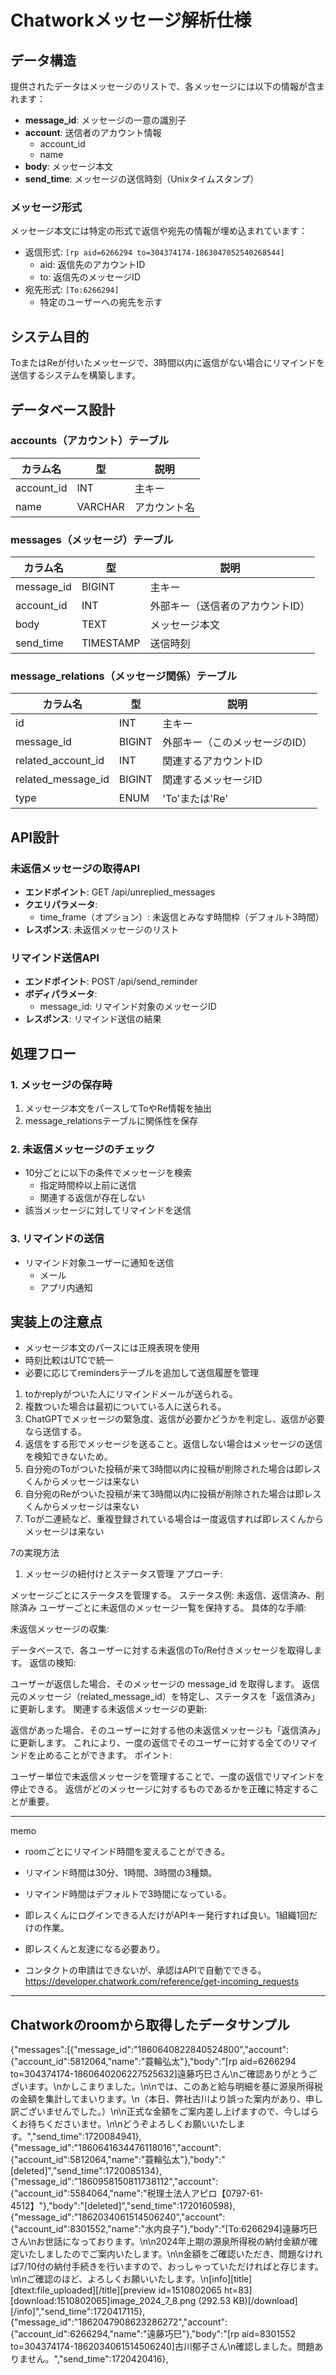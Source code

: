 # Chatworkメッセージ解析仕様



## データ構造

提供されたデータはメッセージのリストで、各メッセージには以下の情報が含まれます：

- **message_id**: メッセージの一意の識別子
- **account**: 送信者のアカウント情報
  - account_id
  - name
- **body**: メッセージ本文
- **send_time**: メッセージの送信時刻（Unixタイムスタンプ）

### メッセージ形式

メッセージ本文には特定の形式で返信や宛先の情報が埋め込まれています：

- 返信形式: `[rp aid=6266294 to=304374174-1863047052540268544]`
  - aid: 返信先のアカウントID
  - to: 返信先のメッセージID
- 宛先形式: `[To:6266294]`
  - 特定のユーザーへの宛先を示す

## システム目的

ToまたはReが付いたメッセージで、3時間以内に返信がない場合にリマインドを送信するシステムを構築します。

## データベース設計

### accounts（アカウント）テーブル
| カラム名 | 型 | 説明 |
|----------|-----|------|
| account_id | INT | 主キー |
| name | VARCHAR | アカウント名 |

### messages（メッセージ）テーブル
| カラム名 | 型 | 説明 |
|----------|-----|------|
| message_id | BIGINT | 主キー |
| account_id | INT | 外部キー（送信者のアカウントID） |
| body | TEXT | メッセージ本文 |
| send_time | TIMESTAMP | 送信時刻 |

### message_relations（メッセージ関係）テーブル
| カラム名 | 型 | 説明 |
|----------|-----|------|
| id | INT | 主キー |
| message_id | BIGINT | 外部キー（このメッセージのID） |
| related_account_id | INT | 関連するアカウントID |
| related_message_id | BIGINT | 関連するメッセージID |
| type | ENUM | 'To'または'Re' |

## API設計

### 未返信メッセージの取得API
- **エンドポイント**: GET /api/unreplied_messages
- **クエリパラメータ**:
  - time_frame（オプション）: 未返信とみなす時間枠（デフォルト3時間）
- **レスポンス**: 未返信メッセージのリスト

### リマインド送信API
- **エンドポイント**: POST /api/send_reminder
- **ボディパラメータ**:
  - message_id: リマインド対象のメッセージID
- **レスポンス**: リマインド送信の結果

## 処理フロー

### 1. メッセージの保存時
1. メッセージ本文をパースしてToやRe情報を抽出
2. message_relationsテーブルに関係性を保存

### 2. 未返信メッセージのチェック
- 10分ごとに以下の条件でメッセージを検索
  - 指定時間枠以上前に送信
  - 関連する返信が存在しない
- 該当メッセージに対してリマインドを送信

### 3. リマインドの送信
- リマインド対象ユーザーに通知を送信
  - メール
  - アプリ内通知

## 実装上の注意点

- メッセージ本文のパースには正規表現を使用
- 時刻比較はUTCで統一
- 必要に応じてremindersテーブルを追加して送信履歴を管理


1. toかreplyがついた人にリマインドメールが送られる。
2. 複数ついた場合は最初についている人に送られる。
3. ChatGPTでメッセージの緊急度、返信が必要かどうかを判定し、返信が必要なら送信する。
4. 返信をする形でメッセージを送ること。返信しない場合はメッセージの送信を検知できないため。
5. 自分宛のToがついた投稿が来て3時間以内に投稿が削除された場合は即レスくんからメッセージは来ない
6. 自分宛のReがついた投稿が来て3時間以内に投稿が削除された場合は即レスくんからメッセージは来ない
7. Toが二連続など、重複登録されている場合は一度返信すれば即レスくんからメッセージは来ない

7の実現方法
1. メッセージの紐付けとステータス管理
アプローチ:

メッセージごとにステータスを管理する。
ステータス例: 未返信、返信済み、削除済み
ユーザーごとに未返信のメッセージ一覧を保持する。
具体的な手順:

未返信メッセージの収集:

データベースで、各ユーザーに対する未返信のTo/Re付きメッセージを取得します。
返信の検知:

ユーザーが返信した場合、そのメッセージの message_id を取得します。
返信元のメッセージ（related_message_id）を特定し、ステータスを「返信済み」に更新します。
関連する未返信メッセージの更新:

返信があった場合、そのユーザーに対する他の未返信メッセージも「返信済み」に更新します。
これにより、一度の返信でそのユーザーに対する全てのリマインドを止めることができます。
ポイント:

ユーザー単位で未返信メッセージを管理することで、一度の返信でリマインドを停止できる。
返信がどのメッセージに対するものであるかを正確に特定することが重要。

---

memo
- roomごとにリマインド時間を変えることができる。
- リマインド時間は30分、1時間、3時間の3種類。
- リマインド時間はデフォルトで3時間になっている。
- 即レスくんにログインできる人だけがAPIキー発行すれば良い。1組織1回だけの作業。

- 即レスくんと友達になる必要あり。
- コンタクトの申請はできないが、承認はAPIで自動でできる。
https://developer.chatwork.com/reference/get-incoming_requests

---
## Chatworkのroomから取得したデータサンプル

{"messages":[{"message_id":"1860640822840524800","account":{"account_id":5812064,"name":"蓑輪弘太"},"body":"[rp aid=6266294 to=304374174-1860640206227525632]遠藤巧巳さん\nご確認ありがとうございます。\nかしこまりました。\n\nでは、このあと給与明細を基に源泉所得税の金額を集計してまいります。\n（本日、弊社古川より誤った案内があり、申し訳ございませんでした。）\n\n正式な金額をご案内差し上げますので、今しばらくお待ちくださいませ。\n\nどうぞよろしくお願いいたします。","send_time":1720084941},{"message_id":"1860641634476118016","account":{"account_id":5812064,"name":"蓑輪弘太"},"body":"[deleted]","send_time":1720085134},{"message_id":"1860958150811738112","account":{"account_id":5584064,"name":"税理士法人アピロ【0797-61-4512】"},"body":"[deleted]","send_time":1720160598},{"message_id":"1862034061514506240","account":{"account_id":8301552,"name":"水内良子"},"body":"[To:6266294]遠藤巧巳さん\nお世話になっております。\n\n2024年上期の源泉所得税の納付金額が確定いたしましたのでご案内いたします。\n\n金額をご確認いただき、問題なければ7/10付の納付手続きを行いますので、おっしゃっていただければと存じます。\n\nご確認のほど、よろしくお願いいたします。\n[info][title][dtext:file_uploaded][/title][preview id=1510802065 ht=83][download:1510802065]image_2024_7_8.png (292.53 KB)[/download][/info]","send_time":1720417115},{"message_id":"1862047908623286272","account":{"account_id":6266294,"name":"遠藤巧巳"},"body":"[rp aid=8301552 to=304374174-1862034061514506240]古川郁子さん\n確認しました。問題ありません。","send_time":1720420416},